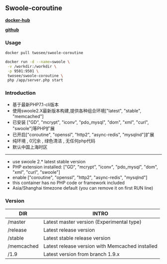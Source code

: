 ## Swoole-coroutine

[**docker-hub**](https://hub.docker.com/r/twosee/swoole-coroutine/) 

[**github**](https://github.com/twose/swoole-coroutine-docker)

### Usage

```Bash
docker pull twosee/swoole-coroutine
```

```Bash
docker run -d --name=swoole \
 -v /workdir:/workdir \
 -p 9501:9501 \
 twosee/swoole-coroutine \
 php /app/server.php start
```

### Introduction

- 基于最新PHP7.1-cli版本
- 使用swoole2.X最新版本构建,提供各种组合环境["latest", "stable", "memcached"]
- 已安装 ["GD", "mcrypt", "iconv", "pdo_mysql", "dom", "xml", "curl", "swoole"]等PHP扩展
- 已开启["coroutine", "openssl", "http2", "async-redis", "mysqlnd"]扩展
- 纯环境 , 0冗余 , 绿色清洁 , 无任何php代码
- 默认中国上海时区

---

- use swoole 2.* latest stable version
- PHP extension installed: ["GD", "mcrypt", "iconv", "pdo_mysql", "dom", "xml", "curl", "swoole"]
- enable ["coroutine", "openssl", "http2", "async-redis", "mysqlnd"]
- this container has no PHP code or framework included
- Asia/Shanghai timezone default (you can remove it on first RUN line)

### Version

| DIR        | INTRO                                    |
| ---------- | ---------------------------------------- |
| /master    | Latest master version (Experimental type) |
| /release   | Latest release version                   |
| /stable    | Latest stable release version            |
| /memcached | Latest release version with Memcached installed |
| /1.9       | Latest version from branch 1.9.x         |
